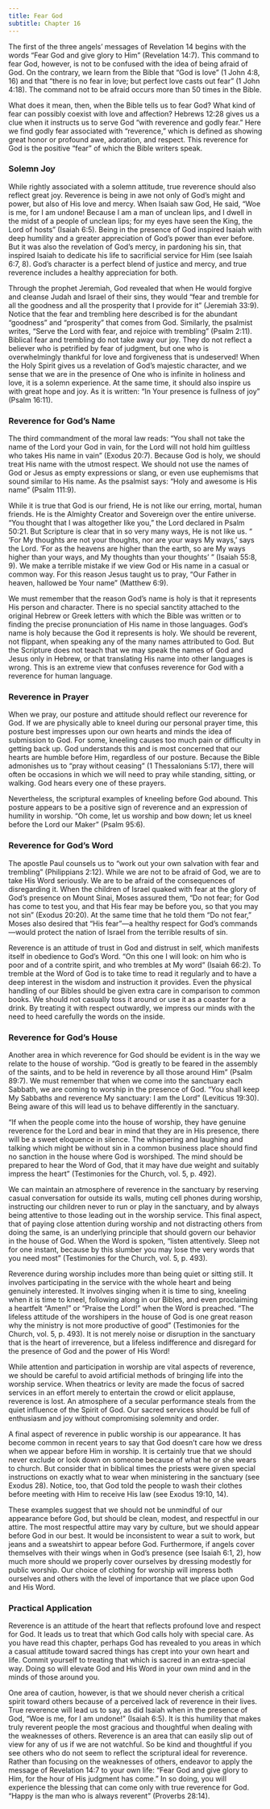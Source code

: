 ```yaml
---
title: Fear God
subtitle: Chapter 16
---
```


The first of the three angels’ messages of Revelation 14 begins with the words “Fear God and give glory to Him” (Revelation 14:7). This command to fear God, however, is not to be confused with the idea of being afraid of God. On the contrary, we learn from the Bible that “God is love” (1 John 4:8, 16) and that “there is no fear in love; but perfect love casts out fear” (1 John 4:18). The command not to be afraid occurs more than 50 times in the Bible.

What does it mean, then, when the Bible tells us to fear God? What kind of fear can possibly coexist with love and affection?  Hebrews 12:28 gives us a clue when it instructs us to serve God “with reverence and godly fear.” Here we find godly fear associated with “reverence,” which is defined as showing great honor or profound awe, adoration, and respect. This reverence for God is the positive “fear” of which the Bible writers speak.

### Solemn Joy

While rightly associated with a solemn attitude, true reverence should also reflect great joy. Reverence is being in awe not only of God’s might and power, but also of His love and mercy. When Isaiah saw God, He said, “Woe is me, for I am undone! Because I am a man of unclean lips, and I dwell in the midst of a people of unclean lips; for my eyes have seen the King, the Lord of hosts” (Isaiah 6:5). Being in the presence of God inspired Isaiah with deep humility and a greater appreciation of God’s power than ever before. But it was also the revelation of God’s mercy, in pardoning his sin, that inspired Isaiah to dedicate his life to sacrificial service for Him (see Isaiah 6:7, 8). God’s character is a perfect blend of justice and mercy, and true reverence includes a healthy appreciation for both.

Through the prophet Jeremiah, God revealed that when He would forgive and cleanse Judah and Israel of their sins, they would “fear and tremble for all the goodness and all the prosperity that I provide for it” (Jeremiah 33:9). Notice that the fear and trembling here described is for the abundant “goodness” and “prosperity” that comes from God. Similarly, the psalmist writes, “Serve the Lord with fear, and rejoice with trembling” (Psalm 2:11). Biblical fear and trembling do not take away our joy. They do not reflect a believer who is petrified by fear of judgment, but one who is overwhelmingly thankful for love and forgiveness that is undeserved! When the Holy Spirit gives us a revelation of God’s majestic character, and we sense that we are in the presence of One who is infinite in holiness and love, it is a solemn experience. At the same time, it should also inspire us with great hope and joy. As it is written: “In Your presence is fullness of joy” (Psalm 16:11).

### Reverence for God’s Name

The third commandment of the moral law reads: “You shall not take the name of the Lord your God in vain, for the Lord will not hold him guiltless who takes His name in vain” (Exodus 20:7). Because God is holy, we should treat His name with the utmost respect. We should not use the names of God or Jesus as empty expressions or slang, or even use euphemisms that sound similar to His name. As the psalmist says: “Holy and awesome is His name” (Psalm 111:9).

While it is true that God is our friend, He is not like our erring, mortal, human friends. He is the Almighty Creator and Sovereign over the entire universe. “You thought that I was altogether like you,” the Lord declared in Psalm 50:21. But Scripture is clear that in so very many ways, He is not like us. “ ‘For My thoughts are not your thoughts, nor are your ways My ways,’ says the Lord. ‘For as the heavens are higher than the earth, so are My ways higher than your ways, and My thoughts than your thoughts’ ” (Isaiah 55:8, 9). We make a terrible mistake if we view God or His name in a casual or common way. For this reason Jesus taught us to pray, “Our Father in heaven, hallowed be Your name” (Matthew 6:9).

We must remember that the reason God’s name is holy is that it represents His person and character. There is no special sanctity attached to the original Hebrew or Greek letters with which the Bible was written or to finding the precise pronunciation of His name in those languages. God’s name is holy because the God it represents is holy. We should be reverent, not flippant, when speaking any of the many names attributed to God. But the Scripture does not teach that we may speak the names of God and Jesus only in Hebrew, or that translating His name into other languages is wrong. This is an extreme view that confuses reverence for God with a reverence for human language.

### Reverence in Prayer

When we pray, our posture and attitude should reflect our reverence for God. If we are physically able to kneel during our personal prayer time, this posture best impresses upon our own hearts and minds the idea of submission to God. For some, kneeling causes too much pain or difficulty in getting back up. God understands this and is most concerned that our hearts are humble before Him, regardless of our posture. Because the Bible admonishes us to “pray without ceasing” (1 Thessalonians 5:17), there will often be occasions in which we will need to pray while standing, sitting, or walking. God hears every one of these prayers.

Nevertheless, the scriptural examples of kneeling before God abound. This posture appears to be a positive sign of reverence and an expression of humility in worship. “Oh come, let us worship and bow down; let us kneel before the Lord our Maker” (Psalm 95:6).

### Reverence for God’s Word

The apostle Paul counsels us to “work out your own salvation with fear and trembling” (Philippians 2:12). While we are not to be afraid of God, we are to take His Word seriously. We are to be afraid of the consequences of disregarding it. When the children of Israel quaked with fear at the glory of God’s presence on Mount Sinai, Moses assured them, “Do not fear; for God has come to test you, and that His fear may be before you, so that you may not sin” (Exodus 20:20). At the same time that he told them “Do not fear,” Moses also desired that “His fear”—a healthy respect for God’s commands—would protect the nation of Israel from the terrible results of sin.

Reverence is an attitude of trust in God and distrust in self, which manifests itself in obedience to God’s Word. “On this one I will look: on him who is poor and of a contrite spirit, and who trembles at My word” (Isaiah 66:2). To tremble at the Word of God is to take time to read it regularly and to have a deep interest in the wisdom and instruction it provides. Even the physical handling of our Bibles should be given extra care in comparison to common books. We should not casually toss it around or use it as a coaster for a drink. By treating it with respect outwardly, we impress our minds with the need to heed carefully the words on the inside.

### Reverence for God’s House

Another area in which reverence for God should be evident is in the way we relate to the house of worship. “God is greatly to be feared in the assembly of the saints, and to be held in reverence by all those around Him” (Psalm 89:7). We must remember that when we come into the sanctuary each Sabbath, we are coming to worship in the presence of God. “You shall keep My Sabbaths and reverence My sanctuary: I am the Lord” (Leviticus 19:30). Being aware of this will lead us to behave differently in the sanctuary.

“If when the people come into the house of worship, they have genuine reverence for the Lord and bear in mind that they are in His presence, there will be a sweet eloquence in silence. The whispering and laughing and talking which might be without sin in a common business place should find no sanction in the house where God is worshiped. The mind should be prepared to hear the Word of God, that it may have due weight and suitably impress the heart” (Testimonies for the Church, vol. 5, p. 492).

We can maintain an atmosphere of reverence in the sanctuary by reserving casual conversation for outside its walls, muting cell phones during worship, instructing our children never to run or play in the sanctuary, and by always being attentive to those leading out in the worship service. This final aspect, that of paying close attention during worship and not distracting others from doing the same, is an underlying principle that should govern our behavior in the house of God. When the Word is spoken, “listen attentively. Sleep not for one instant, because by this slumber you may lose the very words that you need most” (Testimonies for the Church, vol. 5, p. 493).

Reverence during worship includes more than being quiet or sitting still. It involves participating in the service with the whole heart and being genuinely interested. It involves singing when it is time to sing, kneeling when it is time to kneel, following along in our Bibles, and even proclaiming a heartfelt “Amen!” or “Praise the Lord!” when the Word is preached. “The lifeless attitude of the worshipers in the house of God is one great reason why the ministry is not more productive of good” (Testimonies for the Church, vol. 5, p. 493). It is not merely noise or disruption in the sanctuary that is the heart of irreverence, but a lifeless indifference and disregard for the presence of God and the power of His Word!

While attention and participation in worship are vital aspects of reverence, we should be careful to avoid artificial methods of bringing life into the worship service. When theatrics or levity are made the focus of sacred services in an effort merely to entertain the crowd or elicit applause, reverence is lost.  An atmosphere of a secular performance steals from the quiet influence of the Spirit of God. Our sacred services should be full of enthusiasm and joy without compromising solemnity and order.

A final aspect of reverence in public worship is our appearance. It has become common in recent years to say that God doesn’t care how we dress when we appear before Him in worship. It is certainly true that we should never exclude or look down on someone because of what he or she wears to church. But consider that in biblical times the priests were given special instructions on exactly what to wear when ministering in the sanctuary (see Exodus 28). Notice, too, that God told the people to wash their clothes before meeting with Him to receive His law (see Exodus 19:10, 14).

These examples suggest that we should not be unmindful of our appearance before God, but should be clean, modest, and respectful in our attire. The most respectful attire may vary by culture, but we should appear before God in our best. It would be inconsistent to wear a suit to work, but jeans and a sweatshirt to appear before God. Furthermore, if angels cover themselves with their wings when in God’s presence (see Isaiah 6:1, 2), how much more should we properly cover ourselves by dressing modestly for public worship. Our choice of clothing for worship will impress both ourselves and others with the level of importance that we place upon God and His Word.

### Practical Application

Reverence is an attitude of the heart that reflects profound love and respect for God. It leads us to treat that which God calls holy with special care. As you have read this chapter, perhaps God has revealed to you areas in which a casual attitude toward sacred things has crept into your own heart and life. Commit yourself to treating that which is sacred in an extra-special way. Doing so will elevate God and His Word in your own mind and in the minds of those around you.

One area of caution, however, is that we should never cherish a critical spirit toward others because of a perceived lack of reverence in their lives. True reverence will lead us to say, as did Isaiah when in the presence of God, “Woe is me, for I am undone!” (Isaiah 6:5). It is this humility that makes truly reverent people the most gracious and thoughtful when dealing with the weaknesses of others. Reverence is an area that can easily slip out of view for any of us if we are not watchful. So be kind and thoughtful if you see others who do not seem to reflect the scriptural ideal for reverence. Rather than focusing on the weaknesses of others, endeavor to apply the message of Revelation 14:7 to your own life: “Fear God and give glory to Him, for the hour of His judgment has come.” In so doing, you will experience the blessing that can come only with true reverence for God. “Happy is the man who is always reverent” (Proverbs 28:14).